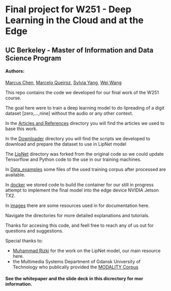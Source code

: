 # Final project for W251 -  Deep Learning in the Cloud and at the Edge 
## UC Berkeley - Master of Information and Data Science Program

#### Authors: 
[Marcus Chen](https://github.com/fa-mc),
[Marcelo Queiroz](https://github.com/MScatolin),
[Sylvia Yang](https://github.com/teleserv),
[Wei Wang](https://github.com/vivi11130704)

This repo contains the code we developed for our final work of the W251 course.

The goal here were to train a deep learning model to do lipreading of a digit dataset [zero,...,nine] without the audio or any other context. 

In the [Articles and References](https://github.com/MScatolin/W251_Final_Project_Say1-10/tree/master/Articles_n_References) directory you will find the articles we used to base this work.

In the [Downloader](https://github.com/MScatolin/W251_Final_Project_Say1-10/tree/master/Downloader) directory you will find the scripts we developed to download and prepare the dataset to use in LipNet model

The [LipNet](https://github.com/MScatolin/W251_Final_Project_Say1-10/tree/master/LipNet) directory was forked from the original code so we could update Tensorflow and Python code to the use in our training machines.

In [Data_examples](https://github.com/MScatolin/W251_Final_Project_Say1-10/tree/master/data_examples) some files of the used training corpus after processed are available.

In [docker](https://github.com/MScatolin/W251_Final_Project_Say1-10/tree/master/docker) we stored code to build the container for our still in progress attempt to implement the final model into the edge device NVIDIA Jetson TX2.

In [images](https://github.com/MScatolin/W251_Final_Project_Say1-10/tree/master/images) there are some resources used in for documentation here.




Navigate the directories for more detailed explanations and tutorials.

Thanks for accesing this code, and feell free to reach any of us out for questions and suggestions. 




Special thanks to:
* [Muhammad Rizki](https://github.com/rizkiarm) for the work on the LipNet model, our main resource here.
* the Multimedia Systems Department of Gdansk University of Technology who publically provided the [MODALITY Corpus](http://www.modality-corpus.org/)


#### See the whitepaper and the slide deck in this dicrectory for mor information.
